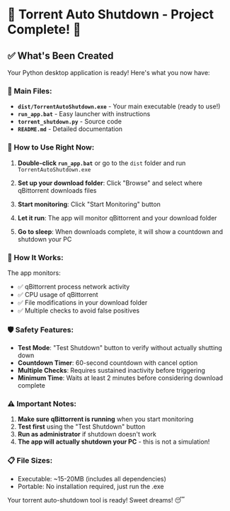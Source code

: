 # 🛑 Torrent Auto Shutdown - Project Complete! 🛑

## ✅ What's Been Created

Your Python desktop application is ready! Here's what you now have:

### 📁 Main Files:
- **`dist/TorrentAutoShutdown.exe`** - Your main executable (ready to use!)
- **`run_app.bat`** - Easy launcher with instructions
- **`torrent_shutdown.py`** - Source code
- **`README.md`** - Detailed documentation

### 🚀 How to Use Right Now:

1. **Double-click `run_app.bat`** or go to the `dist` folder and run `TorrentAutoShutdown.exe`

2. **Set up your download folder**: Click "Browse" and select where qBittorrent downloads files

3. **Start monitoring**: Click "Start Monitoring" button

4. **Let it run**: The app will monitor qBittorrent and your download folder

5. **Go to sleep**: When downloads complete, it will show a countdown and shutdown your PC

### 🔧 How It Works:

The app monitors:
- ✅ qBittorrent process network activity
- ✅ CPU usage of qBittorrent
- ✅ File modifications in your download folder
- ✅ Multiple checks to avoid false positives

### 🛡️ Safety Features:

- **Test Mode**: "Test Shutdown" button to verify without actually shutting down
- **Countdown Timer**: 60-second countdown with cancel option
- **Multiple Checks**: Requires sustained inactivity before triggering
- **Minimum Time**: Waits at least 2 minutes before considering download complete

### ⚠️ Important Notes:

1. **Make sure qBittorrent is running** when you start monitoring
2. **Test first** using the "Test Shutdown" button
3. **Run as administrator** if shutdown doesn't work
4. **The app will actually shutdown your PC** - this is not a simulation!

### 📋 File Sizes:
- Executable: ~15-20MB (includes all dependencies)
- Portable: No installation required, just run the .exe

Your torrent auto-shutdown tool is ready! Sweet dreams! 😴
